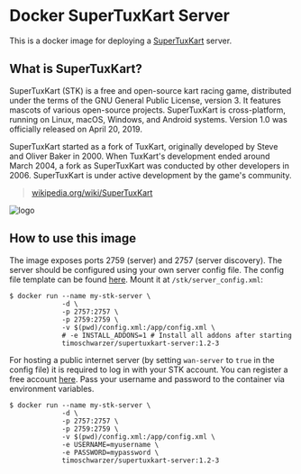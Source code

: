 # Docker SuperTuxKart Server

This is a docker image for deploying a [SuperTuxKart](https://supertuxkart.net) server.

## What is SuperTuxKart?

SuperTuxKart (STK) is a free and open-source kart racing game, distributed under the terms of the GNU General Public License, version 3. It features mascots of various open-source projects. SuperTuxKart is cross-platform, running on Linux, macOS, Windows, and Android systems. Version 1.0 was officially released on April 20, 2019.

SuperTuxKart started as a fork of TuxKart, originally developed by Steve and Oliver Baker in 2000. When TuxKart's development ended around March 2004, a fork as SuperTuxKart was conducted by other developers in 2006. SuperTuxKart is under active development by the game's community.

> [wikipedia.org/wiki/SuperTuxKart](https://en.wikipedia.org/wiki/SuperTuxKart)

![logo](https://raw.githubusercontent.com/jwestp/docker-supertuxkart/master/supertuxkart-logo.png)

## How to use this image

The image exposes ports 2759 (server) and 2757 (server discovery). The server should be configured using your own server config file. The config file template can be found [here](https://github.com/jwestp/docker-supertuxkart/blob/master/server_config.xml). Mount it at `/stk/server_config.xml`:

```
$ docker run --name my-stk-server \
             -d \
             -p 2757:2757 \
             -p 2759:2759 \
             -v $(pwd)/config.xml:/app/config.xml \
             # -e INSTALL_ADDONS=1 # Install all addons after starting
             timoschwarzer/supertuxkart-server:1.2-3
```

For hosting a public internet server (by setting `wan-server` to `true` in the config file) it is required to log in with your STK account. You can register a free account [here](https://online.supertuxkart.net/register.php). Pass your username and password to the container via environment variables.

```
$ docker run --name my-stk-server \
             -d \
             -p 2757:2757 \
             -p 2759:2759 \
             -v $(pwd)/config.xml:/app/config.xml \
             -e USERNAME=myusername \
             -e PASSWORD=mypassword \
             timoschwarzer/supertuxkart-server:1.2-3
```
